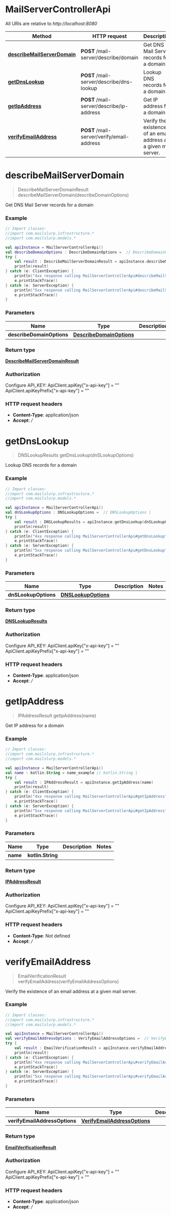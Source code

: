 # MailServerControllerApi

All URIs are relative to *http://localhost:8080*

Method | HTTP request | Description
------------- | ------------- | -------------
[**describeMailServerDomain**](MailServerControllerApi#describeMailServerDomain) | **POST** /mail-server/describe/domain | Get DNS Mail Server records for a domain
[**getDnsLookup**](MailServerControllerApi#getDnsLookup) | **POST** /mail-server/describe/dns-lookup | Lookup DNS records for a domain
[**getIpAddress**](MailServerControllerApi#getIpAddress) | **POST** /mail-server/describe/ip-address | Get IP address for a domain
[**verifyEmailAddress**](MailServerControllerApi#verifyEmailAddress) | **POST** /mail-server/verify/email-address | Verify the existence of an email address at a given mail server.


<a name="describeMailServerDomain"></a>
# **describeMailServerDomain**
> DescribeMailServerDomainResult describeMailServerDomain(describeDomainOptions)

Get DNS Mail Server records for a domain

### Example
```kotlin
// Import classes:
//import com.mailslurp.infrastructure.*
//import com.mailslurp.models.*

val apiInstance = MailServerControllerApi()
val describeDomainOptions : DescribeDomainOptions =  // DescribeDomainOptions | 
try {
    val result : DescribeMailServerDomainResult = apiInstance.describeMailServerDomain(describeDomainOptions)
    println(result)
} catch (e: ClientException) {
    println("4xx response calling MailServerControllerApi#describeMailServerDomain")
    e.printStackTrace()
} catch (e: ServerException) {
    println("5xx response calling MailServerControllerApi#describeMailServerDomain")
    e.printStackTrace()
}
```

### Parameters

Name | Type | Description  | Notes
------------- | ------------- | ------------- | -------------
 **describeDomainOptions** | [**DescribeDomainOptions**](DescribeDomainOptions)|  |

### Return type

[**DescribeMailServerDomainResult**](DescribeMailServerDomainResult)

### Authorization


Configure API_KEY:
    ApiClient.apiKey["x-api-key"] = ""
    ApiClient.apiKeyPrefix["x-api-key"] = ""

### HTTP request headers

 - **Content-Type**: application/json
 - **Accept**: */*

<a name="getDnsLookup"></a>
# **getDnsLookup**
> DNSLookupResults getDnsLookup(dnSLookupOptions)

Lookup DNS records for a domain

### Example
```kotlin
// Import classes:
//import com.mailslurp.infrastructure.*
//import com.mailslurp.models.*

val apiInstance = MailServerControllerApi()
val dnSLookupOptions : DNSLookupOptions =  // DNSLookupOptions | 
try {
    val result : DNSLookupResults = apiInstance.getDnsLookup(dnSLookupOptions)
    println(result)
} catch (e: ClientException) {
    println("4xx response calling MailServerControllerApi#getDnsLookup")
    e.printStackTrace()
} catch (e: ServerException) {
    println("5xx response calling MailServerControllerApi#getDnsLookup")
    e.printStackTrace()
}
```

### Parameters

Name | Type | Description  | Notes
------------- | ------------- | ------------- | -------------
 **dnSLookupOptions** | [**DNSLookupOptions**](DNSLookupOptions)|  |

### Return type

[**DNSLookupResults**](DNSLookupResults)

### Authorization


Configure API_KEY:
    ApiClient.apiKey["x-api-key"] = ""
    ApiClient.apiKeyPrefix["x-api-key"] = ""

### HTTP request headers

 - **Content-Type**: application/json
 - **Accept**: */*

<a name="getIpAddress"></a>
# **getIpAddress**
> IPAddressResult getIpAddress(name)

Get IP address for a domain

### Example
```kotlin
// Import classes:
//import com.mailslurp.infrastructure.*
//import com.mailslurp.models.*

val apiInstance = MailServerControllerApi()
val name : kotlin.String = name_example // kotlin.String | 
try {
    val result : IPAddressResult = apiInstance.getIpAddress(name)
    println(result)
} catch (e: ClientException) {
    println("4xx response calling MailServerControllerApi#getIpAddress")
    e.printStackTrace()
} catch (e: ServerException) {
    println("5xx response calling MailServerControllerApi#getIpAddress")
    e.printStackTrace()
}
```

### Parameters

Name | Type | Description  | Notes
------------- | ------------- | ------------- | -------------
 **name** | **kotlin.String**|  |

### Return type

[**IPAddressResult**](IPAddressResult)

### Authorization


Configure API_KEY:
    ApiClient.apiKey["x-api-key"] = ""
    ApiClient.apiKeyPrefix["x-api-key"] = ""

### HTTP request headers

 - **Content-Type**: Not defined
 - **Accept**: */*

<a name="verifyEmailAddress"></a>
# **verifyEmailAddress**
> EmailVerificationResult verifyEmailAddress(verifyEmailAddressOptions)

Verify the existence of an email address at a given mail server.

### Example
```kotlin
// Import classes:
//import com.mailslurp.infrastructure.*
//import com.mailslurp.models.*

val apiInstance = MailServerControllerApi()
val verifyEmailAddressOptions : VerifyEmailAddressOptions =  // VerifyEmailAddressOptions | 
try {
    val result : EmailVerificationResult = apiInstance.verifyEmailAddress(verifyEmailAddressOptions)
    println(result)
} catch (e: ClientException) {
    println("4xx response calling MailServerControllerApi#verifyEmailAddress")
    e.printStackTrace()
} catch (e: ServerException) {
    println("5xx response calling MailServerControllerApi#verifyEmailAddress")
    e.printStackTrace()
}
```

### Parameters

Name | Type | Description  | Notes
------------- | ------------- | ------------- | -------------
 **verifyEmailAddressOptions** | [**VerifyEmailAddressOptions**](VerifyEmailAddressOptions)|  |

### Return type

[**EmailVerificationResult**](EmailVerificationResult)

### Authorization


Configure API_KEY:
    ApiClient.apiKey["x-api-key"] = ""
    ApiClient.apiKeyPrefix["x-api-key"] = ""

### HTTP request headers

 - **Content-Type**: application/json
 - **Accept**: */*

